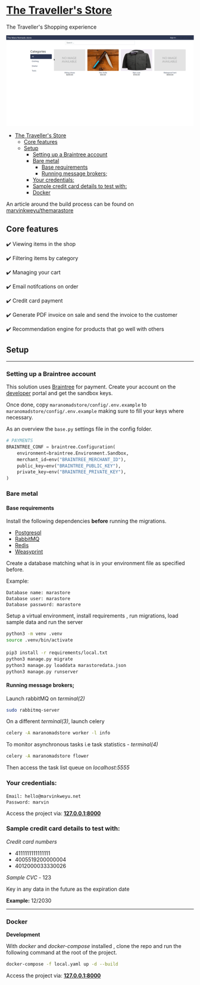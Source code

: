 # [The Traveller's Store](https://www.marvinkweyu.net/projects/the_travellers_store)

The Traveller's Shopping experience


![The Traveller](./screens/marastorereview.gif)
- [The Traveller's Store](#the-travellers-store)
  - [Core features](#core-features)
  - [Setup](#setup)
    - [Setting up a Braintree account](#setting-up-a-braintree-account)
    - [Bare metal](#bare-metal)
      - [Base requirements](#base-requirements)
      - [Running message brokers;](#running-message-brokers)
    - [Your credentials:](#your-credentials)
    - [Sample credit card details to test with:](#sample-credit-card-details-to-test-with)
    - [Docker](#docker)



An article around the build process can be found on [marvinkweyu/themarastore](https://www.marvinkweyu.net/projects/the_travellers_store)
## Core features
:heavy_check_mark: Viewing items in the shop

:heavy_check_mark: Filtering items by category

:heavy_check_mark: Managing your cart

:heavy_check_mark: Email notifcations on order

:heavy_check_mark: Credit card payment

:heavy_check_mark: Generate PDF invoice on sale and send the invoice to the customer

:heavy_check_mark: Recommendation engine for products that go well with others


## Setup
---

### Setting up a Braintree account

This solution uses [Braintree](https://www.braintreepayments.com/) for payment. Create your account on the [developer](https://sandbox.braintreegateway.com) portal and get the sandbox keys.

Once done, copy `maranomadstore/config/.env.example` to `maranomadstore/config/.env.example` making sure to fill your keys where necessary.

As an overview the `base.py` settings file in the config folder.

```python
# PAYMENTS
BRAINTREE_CONF = braintree.Configuration(
    environment=braintree.Environment.Sandbox,
    merchant_id=env("BRAINTREE_MERCHANT_ID"),
    public_key=env("BRAINTREE_PUBLIC_KEY"),
    private_key=env("BRAINTREE_PRIVATE_KEY"),
)

```

### Bare metal
#### Base requirements

Install the following dependencies **before** running the migrations.

- [Postgresql](https://www.postgresql.org/download/)
- [RabbitMQ](https://www.rabbitmq.com/download.html)
- [Redis](https://redis.io/)
- [Weasyprint](https://weasyprint.org/)


Create a database matching what is in your environment file as specified before.

Example:
```
Database name: marastore
Database user: marastore
Database password: marastore
```
Setup a virtual environment, install requirements , run migrations, load sample data and run the server

```bash
python3 -m venv .venv
source .venv/bin/activate

pip3 install -r requirements/local.txt
python3 manage.py migrate
python3 manage.py loaddata marastoredata.json
python3 manage.py runserver
```

#### Running message brokers;
Launch rabbitMQ on *terminal(2)*
```bash
sudo rabbitmq-server
```
On a different *terminal(3)*, launch celery

```bash
celery -A maranomadstore worker -l info
```

To monitor asynchronous tasks i.e task statistics - *terminal(4)*
```bash
celery -A maranomadstore flower
```
Then access the task list queue on *localhost:5555*


### Your credentials:

```
Email: hello@marvinkweyu.net
Password: marvin
```
Access the project via: **[127.0.0.1:8000](127.0.0.1:8000)**



### Sample credit card details to test with:

*Credit card numbers*
- 4111111111111111
- 4005519200000004
- 4012000033330026

*Sample CVC* - 123

Key in any data in the future as the expiration date

**Example:**
12/2030

---
### Docker

**Development**

With *docker* and *docker-compose* installed , clone the repo and run the following command at the root of the project.
```bash
docker-compose -f local.yaml up -d --build
```

Access the project via: **[127.0.0.1:8000](127.0.0.1:8000)**
